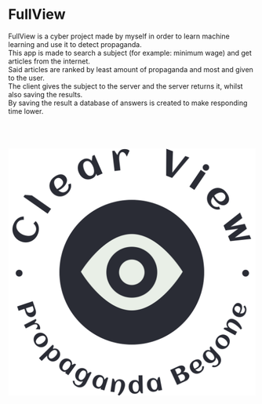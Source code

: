 # FullView
FullView is a cyber project made by myself in order to learn machine learning and use it to detect propaganda. <br />
This app is made to search a subject (for example: minimum wage) and get articles from the internet. <br />
Said articles are ranked by least amount of propaganda and most and given to the user. <br />
The client gives the subject to the server and the server returns it, whilst also saving the results. <br />
By saving the result a database of answers is created to make responding time lower. <br />
<br />
<br />
<br />
<br />
![Alt text](Client/Assets/logo-no-background.png)
